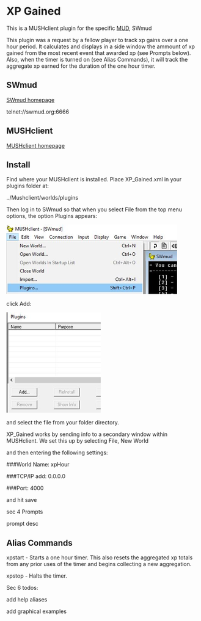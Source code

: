 # XP Gained

This is a MUSHclient plugin for the specific [MUD](https://en.wikipedia.org/wiki/MUD), SWmud

This plugin was a request by a fellow player to track xp gains over a one hour period.   It calculates and displays in a side window the ammount of xp gained from the most recent event that awarded xp (see Prompts below).  Also, when the timer is turned on (see Alias Commands), it will track the aggregate xp earned for the duration of the one hour timer.

## SWmud

[SWmud homepage](http://www.swmud.org/)

telnet://swmud.org:6666

## MUSHclient

[MUSHclient homepage](http://www.gammon.com.au/mushclient/mushclient.htm)

## Install

Find where your MUSHclient is installed.  Place XP_Gained.xml in your plugins folder at:

../Mushclient/worlds/plugins

Then log in to SWmud so that when you select File from the top menu options, the option Plugins appears:

![Plugin option location](https://github.com/mertbagt/XP_Gained/blob/main/Images/xpHour01.JPG)

click Add:

![Plugin menu](https://github.com/mertbagt/XP_Gained/blob/main/Images/xpHour02.JPG)

and select the file from your folder directory.

<insert pic>

XP_Gained works by sending info to a secondary window within MUSHclient.  We set this up by selecting File, New World

and then entering the following settings:

###World Name: xpHour

###TCP/IP add: 0.0.0.0

###Port: 4000

and hit save

sec 4 Prompts

prompt desc

## Alias Commands

xpstart - Starts a one hour timer.  This also resets the aggregated xp totals from any prior uses of the timer and begins collecting a new aggregation.

xpstop - Halts the timer.

Sec 6 todos:

   add help aliases
   
   add graphical examples